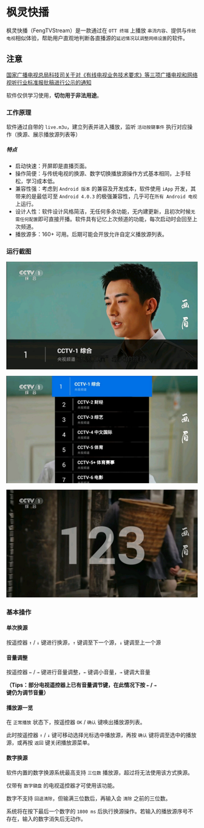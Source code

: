 # 枫灵快播

枫灵快播（FengTVStream）是一款通过在 `OTT 终端` 上播放 `串流内容`、提供与`传统电视`相似体验，帮助用户直观地判断各直播源的`延迟情况`以`调整网络设置`的软件。

## 注意

[国家广播电视总局科技司关于对《有线电视业务技术要求》等三项广播电视和网络视听行业标准报批稿进行公示的通知](http://www.nrta.gov.cn/art/2023/10/25/art_113_65927.html)

软件仅供学习使用，**切勿用于非法用途**。

### 工作原理

软件通过自带的 `live.m3u`，建立列表并进入播放，监听 `活动按键事件` 执行对应操作（换源、展示播放源列表等）

##### 特点

- 启动快速：开屏即是直播页面。
- 操作简便：与传统电视的换源、数字切换播放源操作方式基本相同，上手轻松，学习成本低。
- 兼容性强：考虑到 `Android 版本` 的兼容及开发成本，软件使用 `iApp` 开发，其带来的是最低可至 `Android 4.0.3` 的极强兼容性，几乎可在`所有 Android 电视`上运行。
- 设计人性：软件设计风格简洁，无任何多余功能，无内建更新，且初次时候`无需任何配置`即可直接开播。软件具有记忆上次频道的功能，每次启动时会回至上次频道。
- 播放源多：160+ 可用。后期可能会开放允许自定义播放源列表。

### 运行截图

![播放页面](https://github.com/Yos-X/FengTVStream/blob/main/1.jpg)

![播放源一览](https://github.com/Yos-X/FengTVStream/blob/main/2.jpg)

![数字换源](https://github.com/Yos-X/FengTVStream/blob/main/3.jpg)

### 基本操作

#### 单次换源

按遥控器 `↑` / `↓` 键进行换源，`↑` 键调至下一个源，`↓` 键调至上一个源

#### 音量调整

按遥控器 `←` / `→` 键进行音量调整，`←` 键调小音量，`→` 键调大音量

**（Tips：部分电视遥控器上已有音量调节键，在此情况下按 `←` / `→` 键仍为调节音量）**

#### 播放源一览

在 `正常播放` 状态下，按遥控器 `OK` / `确认` 键唤出播放源列表。

此时按遥控器 `↑` / `↓` 键可移动选择光标选中播放源，再按 `确认` 键将调至选中的播放源，或再按 `返回` 键关闭播放源菜单。

#### 数字换源

软件内置的数字换源系统最高支持 `三位数` 播放源，超过将无法使用该方式换源。

仅带有 `数字键盘` 的电视遥控器才可使用该功能。

数字不支持 `回退清除`，但输满三位数后，再输入会 `清除` 之前的三位数。

系统将在按下最后一个数字的 `1800 ms` 后执行换源操作。若输入的播放源序号不存在，输入的数字消失后无动作。
